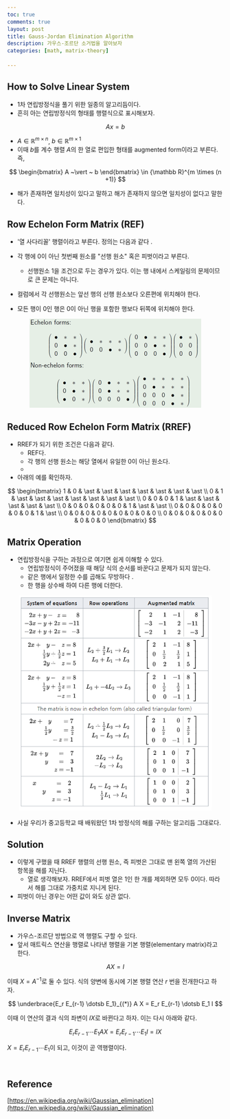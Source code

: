 ```yaml
---
toc: true
comments: true
layout: post 
title: Gauss-Jordan Elimination Algorithm
description: 가우스-조르단 소거법을 알아보자
categories: [math, matrix-theory]

---
```


## How to Solve Linear System 

- 1차 연립방정식을 풀기 위한 일종의 알고리듬이다. 
- 흔히 아는 연립방정식의 형태를 행렬식으로 표시해보자. 

$$
A x = b 
$$

- $A \in {\mathbb R}^{m \times n}$, $b \in  {\mathbb R}^{m \times 1}$
- 이때 $b$를 계수 행렬 $A$의 한 열로 편입한 형태를 augmented form이라고 부른다. 즉, 

$$
\begin{bmatrix}
A ~\vert ~ b
\end{bmatrix}
\in {\mathbb R}^{m \times (n +1)}
$$

- 해가 존재하면 일치성이 있다고 말하고 해가 존재하지 않으면 일치성이 없다고 말한다. 

## Row Echelon Form Matrix (REF)

- '열 사다리꼴' 행렬이라고 부른다. 정의는 다음과 같다 .

- 각 행에 0이 아닌 첫번째 원소를 "선행 원소" 혹은 피벗이라고 부른다. 
	- 선행원소 1을 조건으로 두는 경우가 있다. 이는 행 내에서 스케일링의 문제이므로 큰 문제는 아니다.  
- 컬럼에서 각 선행원소는 앞선 행의 선행 원소보다 오른편에 위치해야 한다. 
- 모든 행이 0인 행은 0이 아닌 행을 포함한 행보다 뒤쪽에 위치해야 한다. 

<p align="center"><kbd> <img src="https://github.com/anarinsk/lie-gauss_jordan/blob/master/assets/imgs/echelon.png?raw=true" width="400"> </kbd></p>


## Reduced Row Echelon Form Matrix (RREF)

- RREF가 되기 위한 조건은 다음과 같다.
	- REF다. 
	- 각 행의 선행 원소는 해당 열에서 유일한 0이 아닌 원소다. 
	- 
- 아래의 예를 확인하자. 

$$
\begin{bmatrix}
1 & 0 & \ast & \ast & \ast & \ast & \ast & \ast & \ast \\
0 & 1 & \ast & \ast & \ast & \ast & \ast & \ast & \ast     \\
0 & 0 & 0 & 1 & \ast & \ast & \ast & \ast & \ast   \\
0 & 0 & 0 & 0 & 0 & 0 & 1 &   \ast & \ast   \\
0 & 0 & 0 & 0 & 0 & 0 & 0 & 1 & \ast   \\
0 & 0 & 0 & 0 & 0 & 0 & 0 & 0 & 0   \\
0 & 0 & 0 & 0 & 0 & 0 & 0 & 0 & 0  
\end{bmatrix}
$$

## Matrix Operation 

- 연립방정식을 구하는 과정으로 여기면 쉽게 이해할 수 있다. 
	- 연립방정식이 주어졌을 때 해당 식의 순서를 바꾼다고 문제가 되지 않는다. 
	- 같은 행에서 일정한 수를 곱해도 무방하다 .
	- 한 행을 상수배 하여 다른 행에 더한다.

<p align="center"><kbd> <img src="https://github.com/anarinsk/lie-gauss_jordan/blob/master/assets/imgs/row_op.png?raw=true" width="450"> </kbd></p>

- 사실 우리가 중고등학교 때 배워왔던 1차 방정식의 해를 구하는 알고리듬 그대로다.

 
## Solution 

- 이렇게 구했을 때 RREF 행렬의 선행 원소, 즉 피벗은 그대로 맨 왼쪽 열의 가산된 항목을 해를 지닌다. 
	- 열로 생각해보자. RREF에서 피벗 열은 1인 한 개를 제외하면 모두 0이다. 따라서 해를 그대로 가중치로 지니게 된다. 
- 피벗이 아닌 경우는 어떤 값이 와도 상관 없다. 

## Inverse Matrix 

- 가우스-조르단 방법으로 역 행렬도 구할 수 있다. 
- 앞서 매트릭스 연산을 행렬로 나타낸 행렬을 기본 행렬(elementary matrix)라고 한다. 

$$
AX = I
$$

이때 $X = A^{-1}$로 둘 수 있다. 식의 양변에 동시에 기본 행렬 연산 $r$ 번을 전개한다고 하자. 

$$
\underbrace{E_r E_{r-1} \dotsb E_1}_{(*)} A X = E_r E_{r-1} \dotsb E_1 I
$$

이때 이 연산의 결과 식의 좌변이 $IX$로 바뀐다고 하자. 이는 다시 아래와 같다. 

$$
E_r E_{r-1} \dotsb E_1 A X = E_r E_{r-1} \dotsb E_1 I = IX
$$

$X = E_r E_{r-1} \dotsb E_1$이 되고, 이것이 곧 역행렬이다.  

&nbsp; 

## Reference 

[https://en.wikipedia.org/wiki/Gaussian_elimination](https://en.wikipedia.org/wiki/Gaussian_elimination)

<!--stackedit_data:
eyJoaXN0b3J5IjpbNTA0NDQ1Mzc3LC04ODUwODU5OTQsMTQ2MT
YzNTI1NCwtMTU1Mzk3NTkyOV19
-->